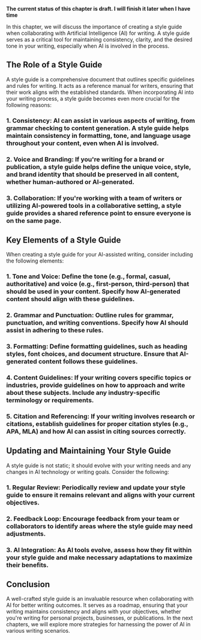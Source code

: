 **The current status of this chapter is draft. I will finish it later when I have time**

In this chapter, we will discuss the importance of creating a style guide when collaborating with Artificial Intelligence (AI) for writing. A style guide serves as a critical tool for maintaining consistency, clarity, and the desired tone in your writing, especially when AI is involved in the process.

The Role of a Style Guide
-------------------------

A style guide is a comprehensive document that outlines specific guidelines and rules for writing. It acts as a reference manual for writers, ensuring that their work aligns with the established standards. When incorporating AI into your writing process, a style guide becomes even more crucial for the following reasons:

### 1. **Consistency**: AI can assist in various aspects of writing, from grammar checking to content generation. A style guide helps maintain consistency in formatting, tone, and language usage throughout your content, even when AI is involved.

### 2. **Voice and Branding**: If you're writing for a brand or publication, a style guide helps define the unique voice, style, and brand identity that should be preserved in all content, whether human-authored or AI-generated.

### 3. **Collaboration**: If you're working with a team of writers or utilizing AI-powered tools in a collaborative setting, a style guide provides a shared reference point to ensure everyone is on the same page.

Key Elements of a Style Guide
-----------------------------

When creating a style guide for your AI-assisted writing, consider including the following elements:

### 1. **Tone and Voice**: Define the tone (e.g., formal, casual, authoritative) and voice (e.g., first-person, third-person) that should be used in your content. Specify how AI-generated content should align with these guidelines.

### 2. **Grammar and Punctuation**: Outline rules for grammar, punctuation, and writing conventions. Specify how AI should assist in adhering to these rules.

### 3. **Formatting**: Define formatting guidelines, such as heading styles, font choices, and document structure. Ensure that AI-generated content follows these guidelines.

### 4. **Content Guidelines**: If your writing covers specific topics or industries, provide guidelines on how to approach and write about these subjects. Include any industry-specific terminology or requirements.

### 5. **Citation and Referencing**: If your writing involves research or citations, establish guidelines for proper citation styles (e.g., APA, MLA) and how AI can assist in citing sources correctly.

Updating and Maintaining Your Style Guide
-----------------------------------------

A style guide is not static; it should evolve with your writing needs and any changes in AI technology or writing goals. Consider the following:

### 1. **Regular Review**: Periodically review and update your style guide to ensure it remains relevant and aligns with your current objectives.

### 2. **Feedback Loop**: Encourage feedback from your team or collaborators to identify areas where the style guide may need adjustments.

### 3. **AI Integration**: As AI tools evolve, assess how they fit within your style guide and make necessary adaptations to maximize their benefits.

Conclusion
----------

A well-crafted style guide is an invaluable resource when collaborating with AI for better writing outcomes. It serves as a roadmap, ensuring that your writing maintains consistency and aligns with your objectives, whether you're writing for personal projects, businesses, or publications. In the next chapters, we will explore more strategies for harnessing the power of AI in various writing scenarios.
